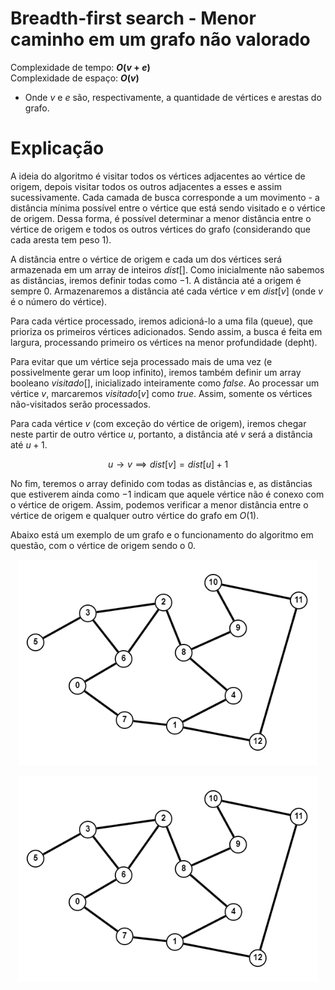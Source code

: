 # Breadth-first search - Menor caminho em um grafo não valorado

Complexidade de tempo: **$O(v + e)$**  
Complexidade de espaço: **$O(v)$**  

- Onde $v$ e $e$ são, respectivamente, a quantidade de vértices e arestas do grafo.

# Explicação

A ideia do algoritmo é visitar todos os vértices adjacentes ao vértice de origem, depois visitar todos os outros adjacentes a esses e assim sucessivamente. Cada camada de busca corresponde a um movimento - a distância mínima possível entre o vértice que está sendo visitado e o vértice de origem. Dessa forma, é possível determinar a menor distância entre o vértice de origem e todos os outros vértices do grafo (considerando que cada aresta tem peso $1$).

A distância entre o vértice de origem e cada um dos vértices será armazenada em um array de inteiros $dist[]$. Como inicialmente não sabemos as distâncias, iremos definir todas como $-1$. A distância até a origem é sempre $0$. Armazenaremos a distância até cada vértice $v$ em $dist[v]$ (onde $v$ é o número do vértice).

Para cada vértice processado, iremos adicioná-lo a uma fila (queue), que prioriza os primeiros vértices adicionados. Sendo assim, a busca é feita em largura, processando primeiro os vértices na menor profundidade (depht).

Para evitar que um vértice seja processado mais de uma vez (e possivelmente gerar um loop infinito), iremos também definir um array booleano $visitado[]$, inicializado inteiramente como $false$. Ao processar um vértice $v$, marcaremos $visitado[v]$ como $true$. Assim, somente os vértices não-visitados serão processados.

Para cada vértice $v$ (com exceção do vértice de origem), iremos chegar neste partir de outro vértice $u$, portanto, a distância até $v$ será a distância até $u + 1$.

$$u \to v \implies dist[v] = dist[u] + 1$$

No fim, teremos o array definido com todas as distâncias e, as distâncias que estiverem ainda como $-1$ indicam que aquele vértice não é conexo com o vértice de origem. Assim, podemos verificar a menor distância entre o vértice de origem e qualquer outro vértice do grafo em $O(1)$.

Abaixo está um exemplo de um grafo e o funcionamento do algoritmo em questão, com o vértice de origem sendo o $0$.

<p align="center">
   <img src="/img/bfs_menor_caminho_grafo_1.png" width="480" alt="bfs-img">
</p>

<p align="center">
   <img src="/img/bfs_menor_caminho_grafo_2.gif" width="480" alt="bfs-gif">
</p>
